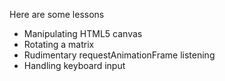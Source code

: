 Here are some lessons

* Manipulating HTML5 canvas
* Rotating a matrix
* Rudimentary requestAnimationFrame listening
* Handling keyboard input 
